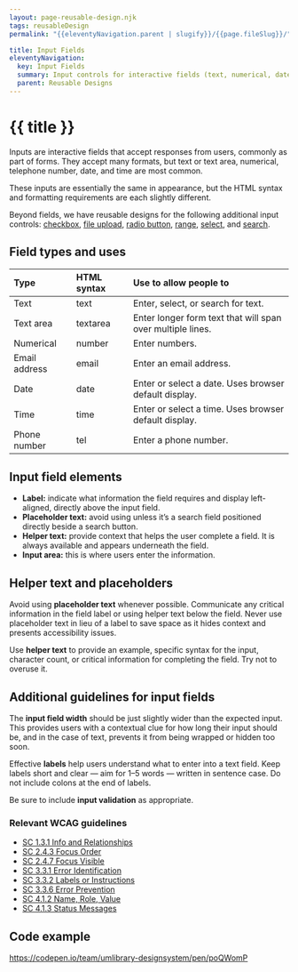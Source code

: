 ```yaml
---
layout: page-reusable-design.njk
tags: reusableDesign
permalink: "{{eleventyNavigation.parent | slugify}}/{{page.fileSlug}}/"

title: Input Fields
eleventyNavigation:
  key: Input Fields
  summary: Input controls for interactive fields (text, numerical, date, time, phone number) commonly used in forms.
  parent: Reusable Designs
---
```


# {{ title }}

Inputs are interactive fields that accept responses from users, commonly as part of forms. They accept many formats, but text or text area, numerical, telephone number, date, and time are most common.

These inputs are essentially the same in appearance, but the HTML syntax and formatting requirements are each slightly different.  

Beyond fields, we have reusable designs for the following additional input controls: [checkbox](/reusable-designs/checkbox/), [file upload](/reusable-designs/file-upload/), [radio button](/reusable-designs/radio-button/), [range](/reusable-designs/range/), [select](/reusable-designs/select/), and [search](/reusable-designs/search/).

## Field types and uses

| Type | HTML syntax | Use to allow people to |
| :---- | :---- | :---- |
| Text | text | Enter, select, or search for text. |
| Text area | textarea | Enter longer form text that will span over multiple lines.  |
| Numerical  | number | Enter numbers. |
| Email address | email | Enter an email address. |
| Date | date | Enter or select a date. Uses browser default display. |
| Time | time | Enter or select a time. Uses browser default display. |
| Phone number | tel | Enter a phone number. |

## Input field elements

* **Label:** indicate what information the field requires and display left-aligned, directly above the input field.
* **Placeholder text:** avoid using unless it’s a search field positioned directly beside a search button.  
* **Helper text:** provide context that helps the user complete a field. It is always available and appears underneath the field.  
* **Input area:** this is where users enter the information.

## Helper text and placeholders

Avoid using **placeholder text** whenever possible. Communicate any critical information in the field label or using helper text below the field. Never use placeholder text in lieu of a label to save space as it hides context and presents accessibility issues.

Use **helper text** to provide an example, specific syntax for the input, character count, or critical information for completing the field. Try not to overuse it.

## Additional guidelines for input fields

The **input field width** should be just slightly wider than the expected input. This provides users with a contextual clue for how long their input should be, and in the case of text, prevents it from being wrapped or hidden too soon.

Effective **labels** help users understand what to enter into a text field. Keep labels short and clear — aim for 1–5 words — written in sentence case. Do not include colons at the end of labels.

Be sure to include **input validation** as appropriate.

### Relevant WCAG guidelines

* [SC 1.3.1 Info and Relationships](https://www.w3.org/WAI/WCAG22/Understanding/info-and-relationships)  
* [SC 2.4.3 Focus Order](https://www.w3.org/WAI/WCAG22/Understanding/focus-order)  
* [SC 2.4.7 Focus Visible](https://www.w3.org/WAI/WCAG22/Understanding/focus-visible)  
* [SC 3.3.1 Error Identification](https://www.w3.org/WAI/WCAG22/Understanding/error-identification)  
* [SC 3.3.2 Labels or Instructions](https://www.w3.org/WAI/WCAG22/Understanding/labels-or-instructions)  
* [SC 3.3.6 Error Prevention](https://www.w3.org/WAI/WCAG22/Understanding/error-prevention-all)  
* [SC 4.1.2 Name, Role, Value](https://www.w3.org/WAI/WCAG22/Understanding/name-role-value)  
* [SC 4.1.3 Status Messages](https://www.w3.org/WAI/WCAG22/Understanding/status-messages)

## Code example

https://codepen.io/team/umlibrary-designsystem/pen/poQWomP

